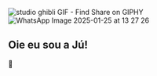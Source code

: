 ![studio ghibli GIF - Find   Share on GIPHY](https://github.com/user-attachments/assets/7f0cb9e4-a76e-4594-a2aa-eb616e0597c9)
![WhatsApp Image 2025-01-25 at 13 27 26](https://github.com/user-attachments/assets/183c4e31-986a-411f-9730-75894e8f667d)
## Oie eu sou a Jú!
👋
    
<!--
**JuSouzaCris/JuSouzaCris** is a ✨ _special_ ✨ repository because its `README.md` (this file) appears on your GitHub profile.
![Descrição da imagem](WhatsApp Image 2025-01-25 at 13.27.26.jpeg)


